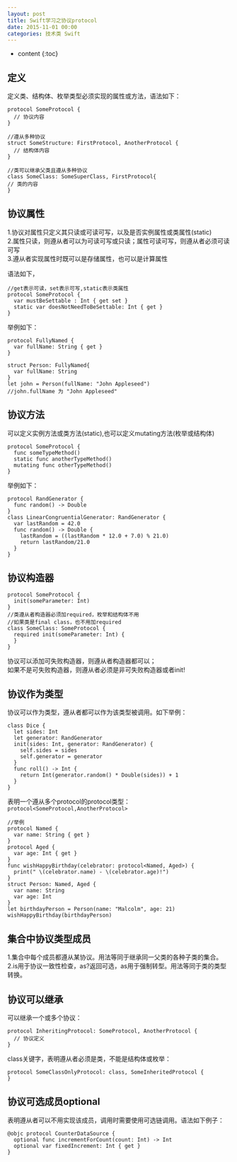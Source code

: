 ```yaml
---
layout: post
title: Swift学习之协议protocol
date: 2015-11-01 00:00
categories: 技术类 Swift
---
```


* content
{:toc}


## 定义

定义类、结构体、枚举类型必须实现的属性或方法，语法如下：

	protocol SomeProtocol {
	  // 协议内容
	}
	
	//遵从多种协议
	struct SomeStructure: FirstProtocol, AnotherProtocol {
	  // 结构体内容
	}

	//类可以继承父类且遵从多种协议
	class SomeClass: SomeSuperClass, FirstProtocol{
	// 类的内容
	}

## 协议属性

1.协议对属性只定义其只读或可读可写，以及是否实例属性或类属性(static)  
2.属性只读，则遵从者可以为可读可写或只读；属性可读可写，则遵从者必须可读可写  
3.遵从者实现属性时既可以是存储属性，也可以是计算属性

语法如下，

	//get表示可读，set表示可写,static表示类属性  
	protocol SomeProtocol {
	  var mustBeSettable : Int { get set }
	  static var doesNotNeedToBeSettable: Int { get }
	}

举例如下：

	protocol FullyNamed {
	  var fullName: String { get }
	}

	struct Person: FullyNamed{
	  var fullName: String
	}
	let john = Person(fullName: "John Appleseed")
	//john.fullName 为 "John Appleseed"

## 协议方法

可以定义实例方法或类方法(static),也可以定义mutating方法(枚举或结构体)


	protocol SomeProtocol {
	  func someTypeMethod()
	  static func anotherTypeMethod()
	  mutating func otherTypeMethod()
	}

举例如下：

	protocol RandGenerator {
	  func random() -> Double
	}
	class LinearCongruentialGenerator: RandGenerator {
	  var lastRandom = 42.0
	  func random() -> Double {
	    lastRandom = ((lastRandom * 12.0 + 7.0) % 21.0)
	    return lastRandom/21.0
	  }
	}

## 协议构造器

	protocol SomeProtocol {
	  init(someParameter: Int)
	}
	//类遵从者构造器必须加required，枚举和结构体不用
	//如果类是final class，也不用加required
	class SomeClass: SomeProtocol {
	  required init(someParameter: Int) {
	  }
	}

协议可以添加可失败构造器，则遵从者构造器都可以；  
如果不是可失败构造器，则遵从者必须是非可失败构造器或者init!

## 协议作为类型

协议可以作为类型，遵从者都可以作为该类型被调用。如下举例：

	class Dice {
	  let sides: Int
	  let generator: RandGenerator
	  init(sides: Int, generator: RandGenerator) {
	    self.sides = sides
	    self.generator = generator
	  }
	  func roll() -> Int {
	    return Int(generator.random() * Double(sides)) + 1
	  }
	}

表明一个遵从多个protocol的protocol类型：
`protocol<SomeProtocol,AnotherProtocol>`
	
	//举例
	protocol Named {
	  var name: String { get }
	}
	protocol Aged {
	  var age: Int { get }
	}
	func wishHappyBirthday(celebrator: protocol<Named, Aged>) {
	  print(" \(celebrator.name) - \(celebrator.age)!")
	}
	struct Person: Named, Aged {
	  var name: String
	  var age: Int
	}
	let birthdayPerson = Person(name: "Malcolm", age: 21)
	wishHappyBirthday(birthdayPerson)

## 集合中协议类型成员

1.集合中每个成员都遵从某协议。用法等同于继承同一父类的各种子类的集合。  
2.is用于协议一致性检查，as?返回可选，as用于强制转型。用法等同于类的类型转换。

## 协议可以继承

可以继承一个或多个协议：

	protocol InheritingProtocol: SomeProtocol, AnotherProtocol {
	  // 协议定义
	}

class关键字，表明遵从者必须是类，不能是结构体或枚举：

	protocol SomeClassOnlyProtocol: class, SomeInheritedProtocol {
	}
	
## 协议可选成员optional

表明遵从者可以不用实现该成员，调用时需要使用可选链调用。语法如下例子：

	@objc protocol CounterDataSource {
	  optional func incrementForCount(count: Int) -> Int
	  optional var fixedIncrement: Int { get }
	}

